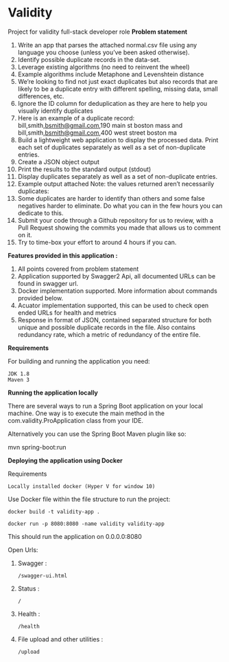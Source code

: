 # Validity 
Project for validity full-stack developer role
**Problem statement** 

1.	Write an app that parses the attached normal.csv file using any language you choose (unless you’ve been asked otherwise).
2.	Identify possible duplicate records in the data-set.
1.	Leverage existing algorithms (no need to reinvent the wheel)
2.	Example algorithms include Metaphone and Levenshtein distance
3.	We’re looking to find not just exact duplicates but also records that are likely to be a duplicate entry with different spelling, missing data, small differences, etc.
1.	Ignore the ID column for deduplication as they are here to help you visually identify duplicates
2.	Here is an example of a duplicate record: bill,smith,bsmith@gmail.com,190 main st boston mass and bill,smith,bsmith@gmail.com,400 west street boston ma
4.	Build a lightweight web application to display the processed data. Print each set of duplicates separately as well as a set of non-duplicate entries.
1.	Create a JSON object output
2.	Print the results to the standard output (stdout)
3.	Display duplicates separately as well as a set of non-duplicate entries.
4.	Example output attached Note: the values returned aren’t necessarily duplicates:
5.	Some duplicates are harder to identify than others and some false negatives harder to eliminate. Do what you can in the few hours you can dedicate to this.
5.	Submit your code through a Github repository for us to review, with a Pull Request showing the commits you made that allows us to comment on it.
6.	Try to time-box your effort to around 4 hours if you can.


**Features provided in this application :**

1. All points covered from problem statement
2. Application supported by Swagger2 Api, all documented URLs can be found in swagger url.
3. Docker implementation supported. More information about commands provided below. 
4. Acuator implementation supported, this can be used to check open ended URLs for health and metrics
5. Response in format of JSON, contained separated structure for both unique and possible duplicate records in the file.
    Also contains redundancy rate, which a metric of redundancy of the entire file. 

**Requirements**

For building and running the application you need:

    JDK 1.8
    Maven 3

**Running the application locally**

There are several ways to run a Spring Boot application on your local machine. 
One way is to execute the main method in the com.validity.ProApplication class from your IDE.

Alternatively you can use the Spring Boot Maven plugin like so:

mvn spring-boot:run

**Deploying the application using Docker**

Requirements 

    Locally installed docker (Hyper V for window 10)
    
Use Docker file within the file structure to run the project:

    docker build -t validity-app .
    
    docker run -p 8080:8080 -name validity validity-app

This should run the application on 0.0.0.0:8080

Open Urls:
1. Swagger :
    
    `/swagger-ui.html`

2. Status :

    `/`

3. Health : 

    `/health`

4. File upload and other utilities :

    `/upload`
